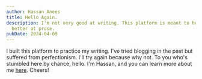 ```yaml
---
author: Hassan Anees
title: Hello Again.
description: I'm not very good at writing. This platform is meant to help me get
  better at prose.
pubDate: 2024-04-09
---
```


I built this platform to practice my writing. I've tried blogging in the past but suffered from perfectionism. I'll try again because why not. To you who's stumbled here by chance, hello. I'm Hassan, and you can learn more about me [here](https://hassananees.com/#about). Cheers!
